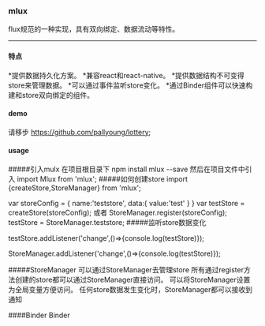 ### mlux
flux规范的一种实现，具有双向绑定、数据流动等特性。


***

#### 特点

*提供数据持久化方案。
*兼容react和react-native。
*提供数据结构不可变得store来管理数据。
*可以通过事件监听store变化。
*通过Binder组件可以快速构建和store双向绑定的组件。

#### demo 
请移步 https://github.com/pallyoung/lottery;
#### usage

#####引入mulx
 在项目根目录下 npm install mlux --save
 然后在项目文件中引入 import Mlux from 'mlux';
#####如何创建store
import {createStore,StoreManager} from 'mlux';

var storeConfig = {
  name:'teststore',
  data:{
    value:'test'
  }
}
var testStore  = createStore(storeConfig);
或者
StoreManager.register(storeConfig);
testStore = StoreManager.teststore;
#####监听store数据变化

testStore.addListener('change',()=>{console.log(testStore)});

StoreManager.addListener('change',()=>{console.log(testStore)});

#####StoreManager
可以通过StoreManager去管理store
所有通过register方法创建的store都可以通过StoreManager直接访问。
可以将StoreManager设置为全局变量方便访问。
任何store数据发生变化时，StoreManager都可以接收到通知

####Binder
Binder




 
 
 





